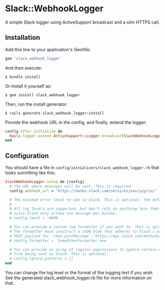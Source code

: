 # Slack::WebhookLogger

A simple Slack logger using ActiveSupport broadcast and a slim HTTPS call.

## Installation

Add this line to your application's Gemfile:

```ruby
gem 'slack_webhook_logger'
```

And then execute:

```
$ bundle install
```

Or install it yourself as:

```
$ gem install slack_webhook_logger
```

Then, run the install generator:

```
$ rails generate slack_webhook_logger:install
```

Provide the webhook URL in the config, and finally, extend the logger:

```ruby
config.after_initialize do
  Rails.logger.extend ActiveSupport::Logger.broadcast(SlackWebhookLogger.logger)
end
```

## Configuration

You should have a file in `config/initializers/slack_webhook_logger.rb` that looks somrthing like this:

```ruby
SlackWebhookLogger.setup do |config|
  # The URL where messages will be sent. This is required.
  config.webhook_url = 'https://hooks.slack.com/services/xxx/yyy/zzz'

  # The minimum error level to see in Slack. This is optional; the default is :WARN.
  #
  # All log levels are supported, but don't rely on anything less then :WARN
  # since Slack only allows one message per minute.
  # config.level = :WARN

  # You can provide a custom log formatter if you want to. This is optional.
  # The formatter must construct a JSON blob that adheres to Slack's expected
  # POST payload for `chat.postMessage`: https://api.slack.com/methods/chat.postMessage
  # config.formatter =  SomeOtherFormatter.new

  # You can provide an array of regular expressions to ignore certain messages
  # from being sent to Slack. This is optional.
  # config.ignore_patterns = []
end
```

You can change the log level or the format of the logging text if you wish. See the generated slack_webhook_logger.rb file for more information on that.
